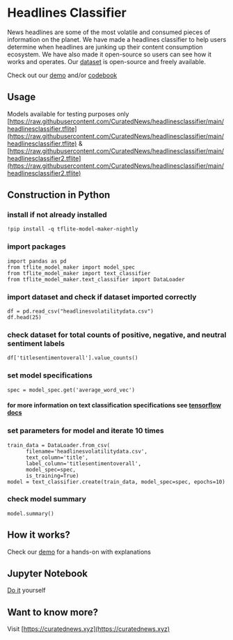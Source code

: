 # Headlines Classifier
News headlines are some of the most volatile and consumed pieces of information on the planet. We have made a headlines classifier to help users determine when headlines are junking up their content consumption ecosystem. We have also made it open-source so users can see how it works and operates. Our [dataset](https://curatednews.xyz/static/downloads/CuratedNewsDataset.zip) is open-source and freely available.

Check out our [demo](https://curatednews.github.io/headlinesclassifier/) and/or [codebook](https://curatednews.github.io/headlinesclassifier/CuratedNewsDatasetCodeBook.pdf)

## Usage

Models available for testing purposes only [https://raw.githubusercontent.com/CuratedNews/headlinesclassifier/main/headlinesclassifier.tflite](https://raw.githubusercontent.com/CuratedNews/headlinesclassifier/main/headlinesclassifier.tflite) & [https://raw.githubusercontent.com/CuratedNews/headlinesclassifier/main/headlinesclassifier2.tflite](https://raw.githubusercontent.com/CuratedNews/headlinesclassifier/main/headlinesclassifier2.tflite)

## Construction in Python

### install if not already installed
```
!pip install -q tflite-model-maker-nightly
```

### import packages
```
import pandas as pd
from tflite_model_maker import model_spec
from tflite_model_maker import text_classifier
from tflite_model_maker.text_classifier import DataLoader
```

### import dataset and check if dataset imported correctly
```
df = pd.read_csv("headlinesvolatilitydata.csv")
df.head(25)
``` 

### check dataset for total counts of positive, negative, and neutral sentiment labels
```
df['titlesentimentoverall'].value_counts()
```

### set model specifications
```
spec = model_spec.get('average_word_vec')
```
#### for more information on text classification specifications see [tensorflow docs](https://www.tensorflow.org/text/guide/word_embeddings)

### set parameters for model and iterate 10 times
```
train_data = DataLoader.from_csv(
      filename='headlinesvolatilitydata.csv',
      text_column='title',
      label_column='titlesentimentoverall',
      model_spec=spec,
      is_training=True)
model = text_classifier.create(train_data, model_spec=spec, epochs=10)
```

### check model summary
```
model.summary()
```

## How it works?
Check our [demo](https://curatednews.github.io/headlinesclassifier/) for a hands-on with explanations

## Jupyter Notebook
[Do it](https://github.com/CuratedNews/headlinesclassifier/blob/main/headlinesvolatilitynotebook.ipynb) yourself

## Want to know more?
Visit [https://curatednews.xyz](https://curatednews.xyz)
